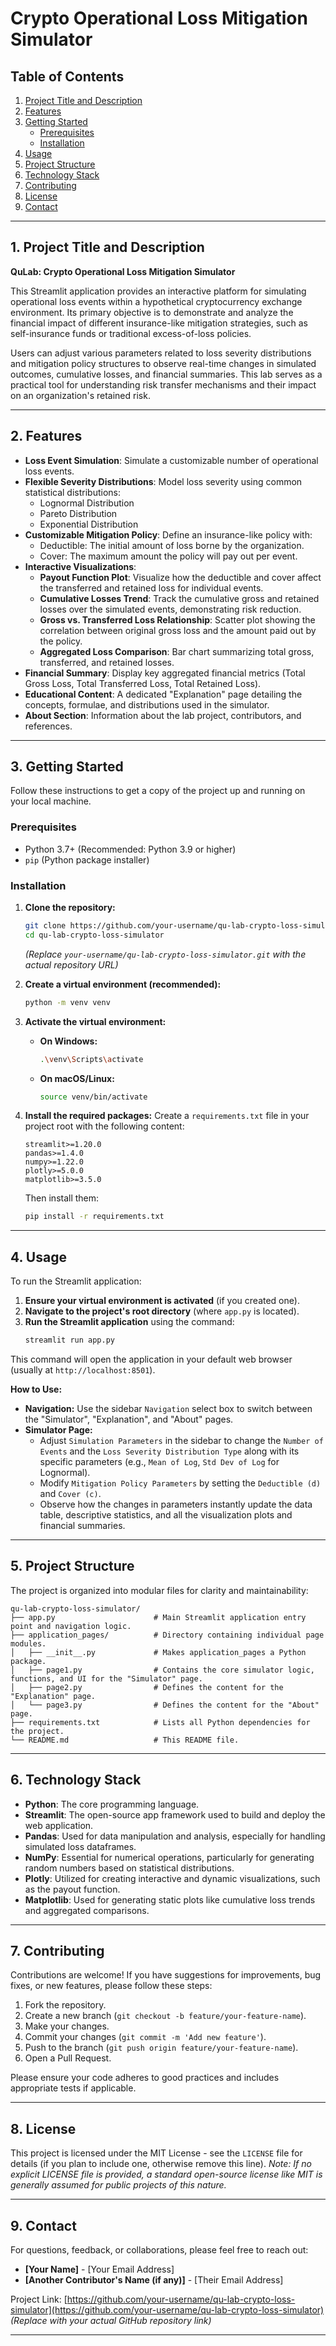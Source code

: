 # Crypto Operational Loss Mitigation Simulator

## Table of Contents
1.  [Project Title and Description](#1-project-title-and-description)
2.  [Features](#2-features)
3.  [Getting Started](#3-getting-started)
    *   [Prerequisites](#prerequisites)
    *   [Installation](#installation)
4.  [Usage](#4-usage)
5.  [Project Structure](#5-project-structure)
6.  [Technology Stack](#6-technology-stack)
7.  [Contributing](#7-contributing)
8.  [License](#8-license)
9.  [Contact](#9-contact)

---

## 1. Project Title and Description

**QuLab: Crypto Operational Loss Mitigation Simulator**

This Streamlit application provides an interactive platform for simulating operational loss events within a hypothetical cryptocurrency exchange environment. Its primary objective is to demonstrate and analyze the financial impact of different insurance-like mitigation strategies, such as self-insurance funds or traditional excess-of-loss policies.

Users can adjust various parameters related to loss severity distributions and mitigation policy structures to observe real-time changes in simulated outcomes, cumulative losses, and financial summaries. This lab serves as a practical tool for understanding risk transfer mechanisms and their impact on an organization's retained risk.

---

## 2. Features

*   **Loss Event Simulation**: Simulate a customizable number of operational loss events.
*   **Flexible Severity Distributions**: Model loss severity using common statistical distributions:
    *   Lognormal Distribution
    *   Pareto Distribution
    *   Exponential Distribution
*   **Customizable Mitigation Policy**: Define an insurance-like policy with:
    *   Deductible: The initial amount of loss borne by the organization.
    *   Cover: The maximum amount the policy will pay out per event.
*   **Interactive Visualizations**:
    *   **Payout Function Plot**: Visualize how the deductible and cover affect the transferred and retained loss for individual events.
    *   **Cumulative Losses Trend**: Track the cumulative gross and retained losses over the simulated events, demonstrating risk reduction.
    *   **Gross vs. Transferred Loss Relationship**: Scatter plot showing the correlation between original gross loss and the amount paid out by the policy.
    *   **Aggregated Loss Comparison**: Bar chart summarizing total gross, transferred, and retained losses.
*   **Financial Summary**: Display key aggregated financial metrics (Total Gross Loss, Total Transferred Loss, Total Retained Loss).
*   **Educational Content**: A dedicated "Explanation" page detailing the concepts, formulae, and distributions used in the simulator.
*   **About Section**: Information about the lab project, contributors, and references.

---

## 3. Getting Started

Follow these instructions to get a copy of the project up and running on your local machine.

### Prerequisites

*   Python 3.7+ (Recommended: Python 3.9 or higher)
*   `pip` (Python package installer)

### Installation

1.  **Clone the repository:**
    ```bash
    git clone https://github.com/your-username/qu-lab-crypto-loss-simulator.git
    cd qu-lab-crypto-loss-simulator
    ```
    *(Replace `your-username/qu-lab-crypto-loss-simulator.git` with the actual repository URL)*

2.  **Create a virtual environment (recommended):**
    ```bash
    python -m venv venv
    ```

3.  **Activate the virtual environment:**
    *   **On Windows:**
        ```bash
        .\venv\Scripts\activate
        ```
    *   **On macOS/Linux:**
        ```bash
        source venv/bin/activate
        ```

4.  **Install the required packages:**
    Create a `requirements.txt` file in your project root with the following content:
    ```
    streamlit>=1.20.0
    pandas>=1.4.0
    numpy>=1.22.0
    plotly>=5.0.0
    matplotlib>=3.5.0
    ```
    Then install them:
    ```bash
    pip install -r requirements.txt
    ```

---

## 4. Usage

To run the Streamlit application:

1.  **Ensure your virtual environment is activated** (if you created one).
2.  **Navigate to the project's root directory** (where `app.py` is located).
3.  **Run the Streamlit application** using the command:
    ```bash
    streamlit run app.py
    ```

This command will open the application in your default web browser (usually at `http://localhost:8501`).

**How to Use:**
*   **Navigation:** Use the sidebar `Navigation` select box to switch between the "Simulator", "Explanation", and "About" pages.
*   **Simulator Page:**
    *   Adjust `Simulation Parameters` in the sidebar to change the `Number of Events` and the `Loss Severity Distribution Type` along with its specific parameters (e.g., `Mean of Log`, `Std Dev of Log` for Lognormal).
    *   Modify `Mitigation Policy Parameters` by setting the `Deductible (d)` and `Cover (c)`.
    *   Observe how the changes in parameters instantly update the data table, descriptive statistics, and all the visualization plots and financial summaries.

---

## 5. Project Structure

The project is organized into modular files for clarity and maintainability:

```
qu-lab-crypto-loss-simulator/
├── app.py                      # Main Streamlit application entry point and navigation logic.
├── application_pages/          # Directory containing individual page modules.
│   ├── __init__.py             # Makes application_pages a Python package.
│   ├── page1.py                # Contains the core simulator logic, functions, and UI for the "Simulator" page.
│   ├── page2.py                # Defines the content for the "Explanation" page.
│   └── page3.py                # Defines the content for the "About" page.
├── requirements.txt            # Lists all Python dependencies for the project.
└── README.md                   # This README file.
```

---

## 6. Technology Stack

*   **Python**: The core programming language.
*   **Streamlit**: The open-source app framework used to build and deploy the web application.
*   **Pandas**: Used for data manipulation and analysis, especially for handling simulated loss dataframes.
*   **NumPy**: Essential for numerical operations, particularly for generating random numbers based on statistical distributions.
*   **Plotly**: Utilized for creating interactive and dynamic visualizations, such as the payout function.
*   **Matplotlib**: Used for generating static plots like cumulative loss trends and aggregated comparisons.

---

## 7. Contributing

Contributions are welcome! If you have suggestions for improvements, bug fixes, or new features, please follow these steps:

1.  Fork the repository.
2.  Create a new branch (`git checkout -b feature/your-feature-name`).
3.  Make your changes.
4.  Commit your changes (`git commit -m 'Add new feature'`).
5.  Push to the branch (`git push origin feature/your-feature-name`).
6.  Open a Pull Request.

Please ensure your code adheres to good practices and includes appropriate tests if applicable.

---

## 8. License

This project is licensed under the MIT License - see the `LICENSE` file for details (if you plan to include one, otherwise remove this line).
*Note: If no explicit LICENSE file is provided, a standard open-source license like MIT is generally assumed for public projects of this nature.*

---

## 9. Contact

For questions, feedback, or collaborations, please feel free to reach out:

*   **[Your Name]** - [Your Email Address]
*   **[Another Contributor's Name (if any)]** - [Their Email Address]

Project Link: [https://github.com/your-username/qu-lab-crypto-loss-simulator](https://github.com/your-username/qu-lab-crypto-loss-simulator)
*(Replace with your actual GitHub repository link)*

---

